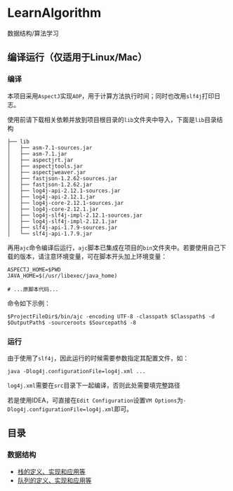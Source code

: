 # LearnAlgorithm
数据结构/算法学习

## 编译运行（仅适用于Linux/Mac）

### 编译
本项目采用`AspectJ`实现`AOP`，用于计算方法执行时间；同时也改用`slf4j`打印日志。

使用前请下载相关依赖并放到项目根目录的`lib`文件夹中导入，下面是`lib`目录结构

```
├── lib
│   ├── asm-7.1-sources.jar
│   ├── asm-7.1.jar
│   ├── aspectjrt.jar
│   ├── aspectjtools.jar
│   ├── aspectjweaver.jar
│   ├── fastjson-1.2.62-sources.jar
│   ├── fastjson-1.2.62.jar
│   ├── log4j-api-2.12.1-sources.jar
│   ├── log4j-api-2.12.1.jar
│   ├── log4j-core-2.12.1-sources.jar
│   ├── log4j-core-2.12.1.jar
│   ├── log4j-slf4j-impl-2.12.1-sources.jar
│   ├── log4j-slf4j-impl-2.12.1.jar
│   ├── slf4j-api-1.7.9-sources.jar
│   └── slf4j-api-1.7.9.jar
```

再用`ajc`命令编译后运行，`ajc`脚本已集成在项目的`bin`文件夹中。若要使用自己下载的版本，请注意环境变量，可在脚本开头加上环境变量：

```shell script
ASPECTJ_HOME=$PWD
JAVA_HOME=$(/usr/libexec/java_home)

# ...原脚本代码...
```

命令如下示例：

```shell script
$ProjectFileDir$/bin/ajc -encoding UTF-8 -classpath $Classpath$ -d $OutputPath$ -sourceroots $Sourcepath$ -8
```

### 运行
由于使用了`slf4j`，因此运行的时候需要参数指定其配置文件，如：

```shell script
java -Dlog4j.configurationFile=log4j.xml ...
```

`log4j.xml`需要在`src`目录下一起编译，否则此处需要填完整路径

若是使用IDEA，可直接在`Edit Configuration`设置`VM Options`为`-Dlog4j.configurationFile=log4j.xml`即可。

## 目录
### 数据结构
- [栈的定义、实现和应用等](https://github.com/RebornQ/LearnAlgorithm/tree/master/src/datastructure/_2_stack)
- [队列的定义、实现和应用等](https://github.com/RebornQ/LearnAlgorithm/tree/master/src/datastructure/_3_queue)